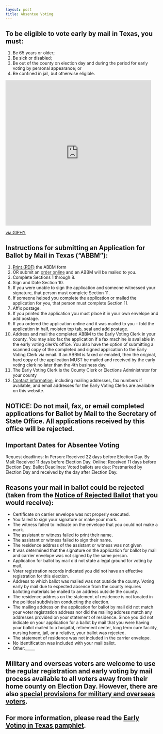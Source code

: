 ```yaml
---
layout: post
title: Absentee Voting
---
```


## To be eligible to vote early by mail in Texas, you must: 
1. Be 65 years or older;
2. Be sick or disabled;
3. Be out of the county on election day and during the period for early voting by personal appearance; or
4. Be confined in jail, but otherwise eligible.

<iframe src="https://giphy.com/embed/4QMcpaQXZOEshaUVsj" width="480" height="480" frameBorder="0" class="giphy-embed" allowFullScreen></iframe><p><a href="https://giphy.com/gifs/loharris-vote-loharrisvote-4QMcpaQXZOEshaUVsj">via GIPHY</a></p>

## Instructions for submitting an Application for Ballot by Mail in Texas (“ABBM”):
1. [Print (PDF)](https://webservices.sos.state.tx.us/forms/5-15f.pdf) the ABBM form
2. OR submit an [order online](https://bbm.sos.state.tx.us/bbm.asp) and an ABBM will be mailed to you.
3. Complete Sections 1 through 8.
4. Sign and Date Section 10.
5. If you were unable to sign the application and someone witnessed your signature, that person must complete Section 11.
6. If someone helped you complete the application or mailed the application for you, that person must complete Section 11.
7. Affix postage.
  1. If you printed the application you must place it in your own envelope and add postage.
  2. If you ordered the application online and it was mailed to you - fold the application in half, moisten top tab, seal and add postage.
8. Address and mail the completed ABBM to the Early Voting Clerk in your county. You may also fax the application if a fax machine is available in the early voting clerk’s office.  You also have the option of submitting a scanned copy of the completed and signed application to the Early Voting Clerk via email. If an ABBM is faxed or emailed, then the original, hard copy of the application MUST be mailed and received by the early voting clerk no later than the 4th business day.
  1. The Early Voting Clerk is the County Clerk or Elections Administrator for your county
  2. [Contact information](https://www.sos.state.tx.us/elections/voter/county.shtml), including mailing addresses, fax numbers if available, and email addresses for the Early Voting Clerks are available on this website.

## NOTICE: Do not mail, fax, or email completed applications for Ballot by Mail to the Secretary of State Office. All applications received by this office will be rejected. 

## Important Dates for Absentee Voting
Request deadlines: 
  In Person: Received 22 days before Election Day.
  By Mail: Received 11 days before Election Day.
  Online: Received 11 days before Election Day.
Ballot Deadlines: 
  Voted ballots are due: Postmarked by Election Day and received by the day after Election Day. 

## Reasons your mail in ballot could be rejected (taken from the [Notice of Rejected Ballot](https://www.sos.state.tx.us/elections/forms/pol-sub/5-42f.pdf) that you would receive):
- Certificate on carrier envelope was not properly executed. 
- You failed to sign your signature or make your mark. 
- The witness failed to indicate on the envelope that you could not make a mark. 
- The assistant or witness failed to print their name. 
- The assistant or witness failed to sign their name. 
- The residence address of the assistant or witness was not given
- It was determined that the signature on the application for ballot by mail and carrier envelope was not signed by the same person. 
- Application for ballot by mail did not state a legal ground for voting by mail. 
- Voter registration records indicated you did not have an effective registration for this election. 
- Address to which ballot was mailed was not outside the county. Voting early by mail due to expected absence from the county requires balloting materials be mailed to an address outside the county. 
- The residence address on the statement of residence is not located in the political subdivision conducting the election. 
- The mailing address on the application for ballot by mail did not match your voter registration address nor did the mailing address match any addresses provided on your statement of residence. Since you did not indicate on your application for a ballot by mail that you were having your ballot mailed to a hospital, retirement center, long term care facility, nursing home, jail, or a relative, your ballot was rejected. 
- The statement of residence was not included in the carrier envelope. 
- No identification was included with your mail ballot.
- Other:_____

## Military and overseas voters are welcome to use the regular registration and early voting by mail process available to all voters away from their home county on Election Day. However, there are also [special provisions for military and overseas voters](https://www.votetexas.gov/military-overseas-voters/index.html).

## For more information, please read the [Early Voting in Texas pamphlet](https://www.votetexas.gov/voting/when.html#early-voting).
